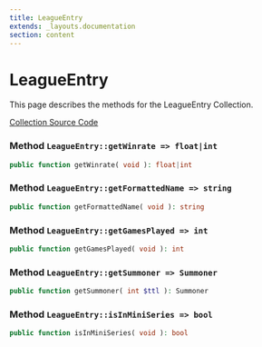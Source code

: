 ```yaml
---
title: LeagueEntry
extends: _layouts.documentation
section: content
---
```


# LeagueEntry

This page describes the methods for the LeagueEntry Collection.

[Collection Source Code](https://github.com/supergrecko/RiotQuest/blob/master/src/RiotQuest/Components/Collections/LeagueEntry.php)

### Method <code>LeagueEntry::getWinrate => float|int</code>

```php
public function getWinrate( void ): float|int
```
    
### Method <code>LeagueEntry::getFormattedName => string</code>

```php
public function getFormattedName( void ): string
```
    
### Method <code>LeagueEntry::getGamesPlayed => int</code>

```php
public function getGamesPlayed( void ): int
```
    
### Method <code>LeagueEntry::getSummoner => Summoner</code>

```php
public function getSummoner( int $ttl ): Summoner
```
    
### Method <code>LeagueEntry::isInMiniSeries => bool</code>

```php
public function isInMiniSeries( void ): bool
```
    
